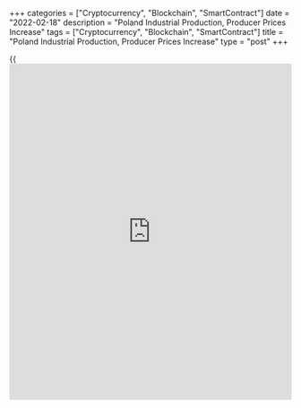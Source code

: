 +++
categories = ["Cryptocurrency", "Blockchain", "SmartContract"]
date = "2022-02-18"
description = "Poland Industrial Production, Producer Prices Increase"
tags = ["Cryptocurrency", "Blockchain", "SmartContract"]
title = "Poland Industrial Production, Producer Prices Increase"
type = "post"
+++

{{<iframe id="large-banner" src="https://www.bounty.group/#slide=16.0" width="100%" height="600" scrolling="no" style="border: 0px solid rgb(216, 221, 230); border-radius: 3px;">}}

Poland's industrial production increased more than expected in January,
data from Statistics Poland showed on Friday.

Separate data showed that producer prices increased in January.

Industrial production grew 19.2 percent annually in January. Economists
had expected a growth of 14.8 percent.

Manufacturing output rose 15.6 percent yearly in January and mining and
quarrying output gained 32.6 percent.

Electricity, gas, steam and air conditioning supply output and water
supply gained by 51.6 percent and 12.6 percent, respectively.

On a monthly basis, industrial output fell 3.0 percent in January.

Producer prices increased 14.8 percent annually in January, following a
14.4 percent rise in December. Economists had forecast a 14.4 percent
growth.

Prices in mining and quarrying grew 24.4 percent and prices in
manufacturing rise 13.8 percent.

Prices for electricity, gas supply, steam and hot, and water supply,
sewerage and waste management prices increased by 19.7 percent and 4.3
percent, respectively.

On a month-on-month basis, producer prices rose 1.3 percent in January,
following a 1.0 percent increase in the prior month.

For comments and feedback [contact](https://www.playgroundfx.com/contact/): editorial@rtt[news](https://www.letsplayfx.com/blog/forex-news-website/).com

[Economic News][1]

 **What parts of the world are seeing the best (and worst) economic
performances lately? Click[here][2] to check out our [Econ Scorecard][2]
and find out! See up-to-the-moment [ranking](https://www.playgroundfx.com/blog/crypto-exchange-ranking/)s for the best and worst
performers in [GDP][2], [unemployment rate][3], [inflation][4] and much
more.**

   1. www.rtt[news](https://www.letsplayfx.com/blog/forex-news-website/).com/Content/EconomicNews.aspx
   2. www.rtt[news](https://www.letsplayfx.com/blog/forex-news-website/).com/economic-scorecard/world-rank/GDP/highest-performance.aspx
   3. www.rtt[news](https://www.letsplayfx.com/blog/forex-news-website/).com/economic-scorecard/world-rank/unemployment-rate/lowest-performance.aspx
   4. www.rtt[news](https://www.letsplayfx.com/blog/forex-news-website/).com/economic-scorecard/world-rank/CPI/highest-performance.aspx